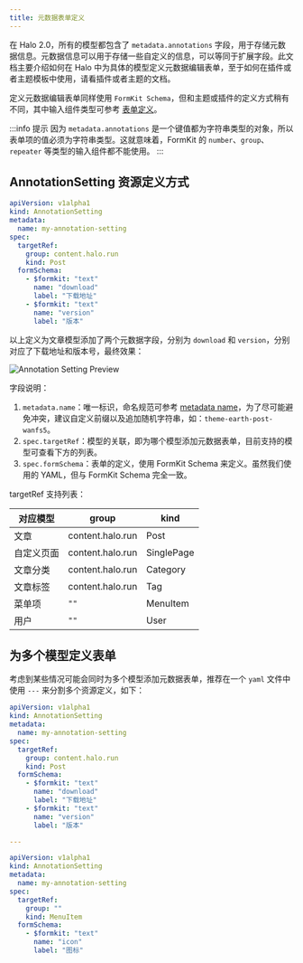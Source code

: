 ```yaml
---
title: 元数据表单定义
---
```


在 Halo 2.0，所有的模型都包含了 `metadata.annotations` 字段，用于存储元数据信息。元数据信息可以用于存储一些自定义的信息，可以等同于扩展字段。此文档主要介绍如何在 Halo 中为具体的模型定义元数据编辑表单，至于如何在插件或者主题模板中使用，请看插件或者主题的文档。

定义元数据编辑表单同样使用 `FormKit Schema`，但和主题或插件的定义方式稍有不同，其中输入组件类型可参考 [表单定义](./form-schema.md)。

:::info 提示
因为 `metadata.annotations` 是一个键值都为字符串类型的对象，所以表单项的值必须为字符串类型。这就意味着，FormKit 的 `number`、`group`、`repeater` 等类型的输入组件都不能使用。
:::

## AnnotationSetting 资源定义方式

```yaml title="annotation-setting.yaml"
apiVersion: v1alpha1
kind: AnnotationSetting
metadata:
  name: my-annotation-setting
spec:
  targetRef:
    group: content.halo.run
    kind: Post
  formSchema:
    - $formkit: "text"
      name: "download"
      label: "下载地址"
    - $formkit: "text"
      name: "version"
      label: "版本"
```

以上定义为文章模型添加了两个元数据字段，分别为 `download` 和 `version`，分别对应了下载地址和版本号，最终效果：

![Annotation Setting Preview](/img/annotation-setting/annotation-setting-preview.png)

字段说明：

1. `metadata.name`：唯一标识，命名规范可参考 [metadata name](./plugin/api-reference/server/extension.md#metadata-name)，为了尽可能避免冲突，建议自定义前缀以及追加随机字符串，如：`theme-earth-post-wanfs5`。
2. `spec.targetRef`：模型的关联，即为哪个模型添加元数据表单，目前支持的模型可查看下方的列表。
3. `spec.formSchema`：表单的定义，使用 FormKit Schema 来定义。虽然我们使用的 YAML，但与 FormKit Schema 完全一致。

targetRef 支持列表：

| 对应模型   | group            | kind       |
| ---------- | ---------------- | ---------- |
| 文章       | content.halo.run | Post       |
| 自定义页面 | content.halo.run | SinglePage |
| 文章分类   | content.halo.run | Category   |
| 文章标签   | content.halo.run | Tag        |
| 菜单项     | `""`             | MenuItem   |
| 用户       | `""`             | User       |

## 为多个模型定义表单

考虑到某些情况可能会同时为多个模型添加元数据表单，推荐在一个 `yaml` 文件中使用 `---` 来分割多个资源定义，如下：

```yaml title="annotation-setting.yaml"
apiVersion: v1alpha1
kind: AnnotationSetting
metadata:
  name: my-annotation-setting
spec:
  targetRef:
    group: content.halo.run
    kind: Post
  formSchema:
    - $formkit: "text"
      name: "download"
      label: "下载地址"
    - $formkit: "text"
      name: "version"
      label: "版本"

---

apiVersion: v1alpha1
kind: AnnotationSetting
metadata:
  name: my-annotation-setting
spec:
  targetRef:
    group: ""
    kind: MenuItem
  formSchema:
    - $formkit: "text"
      name: "icon"
      label: "图标"
```
